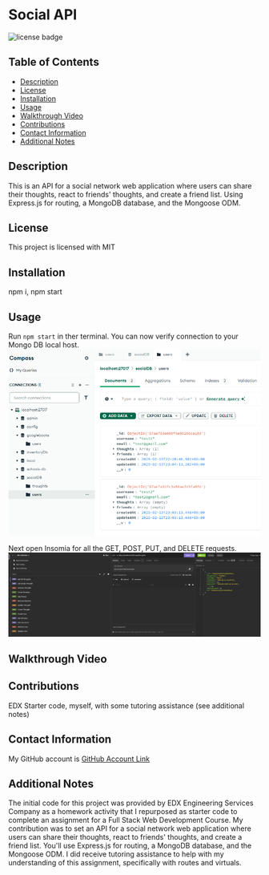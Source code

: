 # Social API
  ![license badge](https://img.shields.io/badge/license-MIT-blue)

## Table of Contents
* [Description](#description)
* [License](#license)
* [Installation](#installation)
* [Usage](#usage)
* [Walkthrough Video](#walkthrough-video)
* [Contributions](#contributions)
* [Contact Information](#contact-information)
* [Additional Notes](#additional-notes)

## Description
This is an API for a social network web application where users can share their thoughts, react to friends' thoughts, and create a friend list. Using Express.js for routing, a MongoDB database, and the Mongoose ODM.

## License
This project is licensed with MIT

## Installation 
npm i, npm start

## Usage
Run `npm start` in ther terminal. You can now verify connection to your Mongo DB local host.
![MongoDB](/src/assets/images/MongoDB.png)

Next open Insomia for all the GET, POST, PUT, and DELETE requests.
![Insomnia](/src/assets/images/Insomnia.png)


## Walkthrough Video

## Contributions
EDX Starter code, myself, with some tutoring assistance (see additional notes)

## Contact Information
My GitHub account is [GitHub Account Link](https://github.com/achensen)

## Additional Notes 
 The initial code for this project was provided by EDX Engineering Services Company as a homework activity that I repurposed as starter code to complete an assignment for a Full Stack Web Development Course. My contribution was to set an API for a social network web application where users can share their thoughts, react to friends' thoughts, and create a friend list. You'll use Express.js for routing, a MongoDB database, and the Mongoose ODM. I did receive tutoring assistance to help with my understanding of this assignment, specifically with routes and virtuals. 